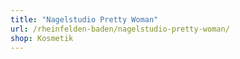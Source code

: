 ```yaml
---
title: "Nagelstudio Pretty Woman"
url: /rheinfelden-baden/nagelstudio-pretty-woman/
shop: Kosmetik
---
```

